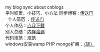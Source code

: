 my blog sync about cnblogs    
平时积累，小技巧、小方法  同步博客 : <a href="http://www.cnblogs.com/jasonUED/">传送门<a/><br/>  
个人简历 ：<a href="https://zhengyix.github.io/Jason/resume.pdf">传送门<a/><br/>
个人作品：<a href="http://182.106.128.172/ebook_v1.0/Ebook.apk">点我下载<a/><br/>
别人总结：<a href="http://blog.csdn.net/li2274221/article/details/25217297">内存泄漏</a><br/>
代码规范：<a href="http://htmlpreview.github.io/?https://github.com/zhengyix/Jason/blob/master/standard.html">规范</a><br/>
windows安装wamp  PHP  mongo扩展：<a href="http://www.jianshu.com/p/2c53e201ba84">（转）</a>
